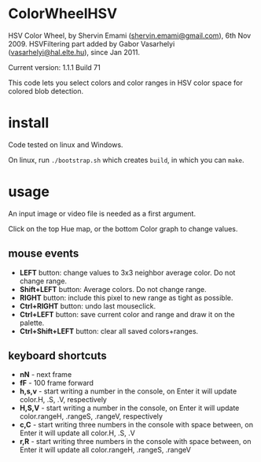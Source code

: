 # ColorWheelHSV

HSV Color Wheel, by Shervin Emami (shervin.emami@gmail.com), 6th Nov 2009.
HSVFiltering part added by Gabor Vasarhelyi (vasarhelyi@hal.elte.hu), since Jan 2011.

Current version: 1.1.1 Build 71

This code lets you select colors and color ranges in HSV color space for colored blob detection.

# install

Code tested on linux and Windows. 

On linux, run `./bootstrap.sh` which creates `build`, in which you can `make`.

# usage

An input image or video file is needed as a first argument.

Click on the top Hue map, or the bottom Color graph to change values.

## mouse events

* **LEFT** button: change values to 3x3 neighbor average color. Do not change range.
* **Shift+LEFT** button: Average colors. Do not change range.
* **RIGHT** button: include this pixel to new range as tight as possible.
* **Ctrl+RIGHT** button: undo last mouseclick.
* **Ctrl+LEFT** button: save current color and range and draw it on the palette.
* **Ctrl+Shift+LEFT** button: clear all saved colors+ranges.

## keyboard shortcuts

* **nN** - next frame
* **fF** - 100 frame forward
* **h,s,v** - start writing a number in the console, on Enter it will update color.H, .S, .V, respectively
* **H,S,V** - start writing a number in the console, on Enter it will update color.rangeH, .rangeS, .rangeV, respectively
* **c,C**   - start writing three numbers in the console with space between, on Enter it will update all color.H, .S, .V
* **r,R**   - start writing three numbers in the console with space between, on Enter it will update all color.rangeH, .rangeS, .rangeV

